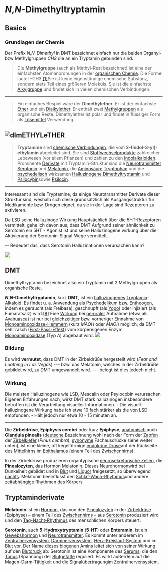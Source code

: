 # **_N_,_N_-Dimethyltryptamin**
## Basics
### Grundlagen der Chemie

Der Prefix *N,N-Dimethyl* in DMT bezeichnet einfach nur die beiden Organyl- bzw Methylgruppen *CH3* die an ein Tryptamin gebunden sind. 

> Die **Methylgruppe** (auch als Methyl-Rest bezeichnet) ist eine der einfachsten Atomanordnungen in der [organischen Chemie](https://de.wikipedia.org/wiki/Organische_Chemie "Organische Chemie"). Die Formel lautet –CH3.[[1]](https://de.wikipedia.org/wiki/Methylgruppe#cite_note-ABC_Chemie-1)Sie ist keine eigenständige chemische Substanz, sondern stets Teil eines größeren Moleküls. Sie ist die einfachste [Alkylgruppe](https://de.wikipedia.org/wiki/Alkylgruppe "Alkylgruppe") und findet sich in vielen chemischen Verbindungen.

---
> Ein einfaches Bespiel wäre der **Dimethylether**. Er ist der einfachste [Ether](https://de.wikipedia.org/wiki/Ether "Ether") und ein [Dialkylether](https://de.wikipedia.org/wiki/Dialkylether "Dialkylether"). Er enthält zwei [Methylgruppen](https://de.wikipedia.org/wiki/Methylgruppe "Methylgruppe") als organische Reste. Dimethylether ist polar und findet in flüssiger Form als [Lösemittel](https://de.wikipedia.org/wiki/L%C3%B6semittel "Lösemittel") Verwendung.

![dImETHYLeTHER](Https://upload.wikimedia.org/wikipedia/commons/thumb/d/dd/Dimethyl_ether_Structural_Formulae.svg/640px-Dimethyl_ether_Structural_Formulae.svg.png)
---
> **Tryptamine** sind [chemische Verbindungen](https://de.wikipedia.org/wiki/Chemische_Verbindung "Chemische Verbindung"), die vom **2-(Indol-3-yl)-ethylamin** abgeleitet sind. Sie sind [Stoffwechselprodukte](https://de.wikipedia.org/wiki/Stoffwechselprodukt "Stoffwechselprodukt") zahlreicher Lebewesen (vor allem Pflanzen) und zählen zu den [Indolalkaloiden](https://de.wikipedia.org/wiki/Indolalkaloide "Indolalkaloide"). Prominente [Derivate](https://de.wikipedia.org/wiki/Derivat_(Chemie) "Derivat (Chemie)") mit Tryptamin-Struktur sind die [Neurotransmitter](https://de.wikipedia.org/wiki/Neurotransmitter "Neurotransmitter") [Serotonin](https://de.wikipedia.org/wiki/Serotonin "Serotonin") und [Melatonin](https://de.wikipedia.org/wiki/Melatonin "Melatonin"), die [Aminosäure](https://de.wikipedia.org/wiki/Aminos%C3%A4uren "Aminosäuren")  [Tryptophan](https://de.wikipedia.org/wiki/Tryptophan "Tryptophan") und die [psychedelisch](https://de.wikipedia.org/wiki/Psychedelikum "Psychedelikum") wirksamen [Halluzinogene](https://de.wikipedia.org/wiki/Halluzinogen "Halluzinogen")  [Dimethyltryptamin](https://de.wikipedia.org/wiki/Dimethyltryptamin "Dimethyltryptamin") und [Psilocybin](https://de.wikipedia.org/wiki/Psilocybin "Psilocybin")sowie [Psilocin](https://de.wikipedia.org/wiki/Psilocin "Psilocin").

---

Interessant sind die Tryptamine, da einige Neurotransmitter Derivate dieser Struktur sind, weshalb sich diese grundsätzlich als Ausgangsstruktur für Medikamente bzw. Drogen eignet, da sie in der Lage sind  Rezeptoren zu aktivieren.

Da LSD seine Halluzinoge Wirkung Hauptsächlich über die 5HT-Rezeptoren vermittelt, gehe ich davon aus, dass DMT Aufgrund seiner ähnlichkeit zu Serotonin ein 5HT - Agonist ist und seine Halluzinogene wirkung über die Aktivierung der Serotonin-Signal-Wege vermittelt. 

-- Bedeutet das, dass Serotonin Halluzinationen verursachen kann? 




![](https://upload.wikimedia.org/wikipedia/commons/thumb/e/e4/Tryptamine_rests_General_Formula_V.svg/1024px-Tryptamine_rests_General_Formula_V.svg.png)


## DMT

Dimethyltryptamin bezeichnet also ein Tryptamin mit 2 Methylgruppen als organische Reste.  

**_N_,_N_-Dimethyltryptamin**, kurz **DMT**, ist ein [halluzinogenes](https://de.wikipedia.org/wiki/Halluzinogen "Halluzinogen")  [Tryptamin](https://de.wikipedia.org/wiki/Tryptamine "Tryptamine")-[Alkaloid](https://de.wikipedia.org/wiki/Alkaloid "Alkaloid"). Es findet u. a. Anwendung als [Psychedelikum](https://de.wikipedia.org/wiki/Psychedelikum "Psychedelikum") bzw. [Entheogen](https://de.wikipedia.org/wiki/Entheogen "Entheogen"), indem es geraucht (als Freibase), geschnupft (als [Yopo](https://de.wikipedia.org/wiki/Yopo#Verwendung "Yopo")) oder injiziert (als Fumaratsalz) wird.[[8]](https://de.wikipedia.org/wiki/Dimethyltryptamin#cite_note-Strassman-8) Eine [Wirkung](https://de.wikipedia.org/wiki/Wirkung_(Pharmakologie) "Wirkung (Pharmakologie)") bei [peroraler](https://de.wikipedia.org/wiki/Peroral "Peroral") Aufnahme (etwa als [Ayahuasca](https://de.wikipedia.org/wiki/Ayahuasca "Ayahuasca")) ist nur bei gleichzeitiger bzw. vorheriger Einnahme von [Monoaminooxidase-Hemmern](https://de.wikipedia.org/wiki/Monoaminooxidase-Hemmer "Monoaminooxidase-Hemmer") (kurz _MAOH_ oder _MAOI_) möglich, da DMT sehr rasch ([First-Pass-Effekt](https://de.wikipedia.org/wiki/First-Pass-Effekt "First-Pass-Effekt")) vom körpereigenen Enzym [Monoaminooxidase](https://de.wikipedia.org/wiki/Monoaminooxidase "Monoaminooxidase") (Typ A) abgebaut wird.
![](https://upload.wikimedia.org/wikipedia/commons/thumb/3/35/Dimethyltryptamine_2.svg/1024px-Dimethyltryptamine_2.svg.png)

### Bildung
Es wird **vermutet**, dass DMT in der Zirbeldrüße hergestellt wird (*Fear and Loathing in Las Vegas*) --- bzw. das Melatonin, welches in der Zirbeldrüße gebildet wird, zu DMT umgewandelt wird. --- belegt ist dies jedoch nicht.

### Wirkung
Die meisten Halluzinogene wie LSD, Mescalin oder Psylocobin verursachen 
Eigenen Erfahrungen nach, wirkt DMT stark halluzinogen insbesondere betroffen ist die Verarbeitung visueller Informationen. - Die visuell-halluzinogene Wirkung habe ich etwa 10 fach stärker als die von LSD empfunden. -  Hält jedoch nur etwa 10 - 15 minuten an.
 
---

Die  **Zirbeldrüse**,  **Epiphysis cerebri**  oder kurz  **Epiphyse**,  [anatomisch](https://de.wikipedia.org/wiki/Nomenklatur_(Anatomie) "Nomenklatur (Anatomie)")  auch  **Glandula pinealis**  ([deutsche](https://de.wikipedia.org/wiki/Deutsche_Sprache "Deutsche Sprache")  Bezeichnung wohl nach der Form der  [Zapfen](https://de.wikipedia.org/wiki/Zapfen_(Botanik) "Zapfen (Botanik)")  der  [Zirbelkiefer](https://de.wikipedia.org/wiki/Zirbelkiefer "Zirbelkiefer")  (_Pinus cembra_);  [synonyme](https://de.wikipedia.org/wiki/Synonymie "Synonymie")  Fachausdrücke siehe weiter unten), ist eine kleine, oft kegelförmige  [endokrine Drüse](https://de.wikipedia.org/wiki/Endokrine_Dr%C3%BCse "Endokrine Drüse")auf der Rückseite des  [Mittelhirns](https://de.wikipedia.org/wiki/Mittelhirn "Mittelhirn")  im  [Epithalamus](https://de.wikipedia.org/wiki/Epithalamus "Epithalamus")  (einem Teil des  [Zwischenhirns](https://de.wikipedia.org/wiki/Zwischenhirn "Zwischenhirn")).

In der Zirbeldrüse produzieren organtypische  [neurosekretorische Zellen](https://de.wikipedia.org/wiki/Neurosekretorische_Zelle "Neurosekretorische Zelle"), die  **Pinealozyten**, das  [Hormon](https://de.wikipedia.org/wiki/Hormon "Hormon")  [Melatonin](https://de.wikipedia.org/wiki/Melatonin "Melatonin"). Dieses  [Neurohormon](https://de.wikipedia.org/wiki/Neurohormon "Neurohormon")wird bei Dunkelheit gebildet und in  [Blut](https://de.wikipedia.org/wiki/Blutgef%C3%A4%C3%9Fsystem "Blutgefäßsystem")  und  [Liquor](https://de.wikipedia.org/wiki/Liquor_cerebrospinalis "Liquor cerebrospinalis")  freigesetzt, so überwiegend  [nachts](https://de.wikipedia.org/wiki/Nacht "Nacht"). Melatonin beeinflusst den  [Schlaf-Wach-Rhythmus](https://de.wikipedia.org/wiki/Zirkadiane_Rhythmik "Zirkadiane Rhythmik")und andere zeitabhängige Rhythmen des Körpers
## Tryptaminderivate
**Melatonin** ist ein [Hormon](https://de.wikipedia.org/wiki/Hormon "Hormon"), das von den [Pinealozyten](https://de.wikipedia.org/wiki/Pinealozyt "Pinealozyt") in der [Zirbeldrüse](https://de.wikipedia.org/wiki/Zirbeldr%C3%BCse "Zirbeldrüse") (Epiphyse) – einem Teil des [Zwischenhirns](https://de.wikipedia.org/wiki/Zwischenhirn "Zwischenhirn") – aus [Serotonin](https://de.wikipedia.org/wiki/Serotonin "Serotonin") produziert wird und den [Tag-Nacht-Rhythmus](https://de.wikipedia.org/wiki/Zirkadiane_Rhythmik "Zirkadiane Rhythmik") des menschlichen Körpers steuert.

**Serotonin**, auch **5-Hydroxytryptamin** (**5-HT**) oder **Enteramin**, ist ein [Gewebshormon](https://de.wikipedia.org/wiki/Gewebshormone "Gewebshormone") und [Neurotransmitter](https://de.wikipedia.org/wiki/Neurotransmitter "Neurotransmitter"). Es kommt unter anderem im [Zentralnervensystem](https://de.wikipedia.org/wiki/Zentralnervensystem "Zentralnervensystem"), [Darmnervensystem](https://de.wikipedia.org/wiki/Enterisches_Nervensystem "Enterisches Nervensystem"), [Herz-Kreislauf-System](https://de.wikipedia.org/wiki/Herz-Kreislauf-System "Herz-Kreislauf-System") und im [Blut](https://de.wikipedia.org/wiki/Blut "Blut") vor. Der Name dieses [biogenen Amins](https://de.wikipedia.org/wiki/Biogene_Amine "Biogene Amine") leitet sich von seiner Wirkung auf den [Blutdruck](https://de.wikipedia.org/wiki/Blutdruck "Blutdruck") ab: Serotonin ist eine Komponente des [Serums](https://de.wikipedia.org/wiki/Blutserum "Blutserum"), die den [Tonus](https://de.wikipedia.org/wiki/Tonus "Tonus") (Spannung) der [Blutgefäße](https://de.wikipedia.org/wiki/Blutgef%C3%A4%C3%9F "Blutgefäß") reguliert. Es wirkt außerdem auf die Magen-Darm-Tätigkeit und die [Signalübertragung](https://de.wikipedia.org/wiki/Signaltransduktion "Signaltransduktion")im Zentralnervensystem.


<!--stackedit_data:
eyJoaXN0b3J5IjpbLTE5MDI2MDcxNzYsMjg4MTY3MDA2XX0=
-->